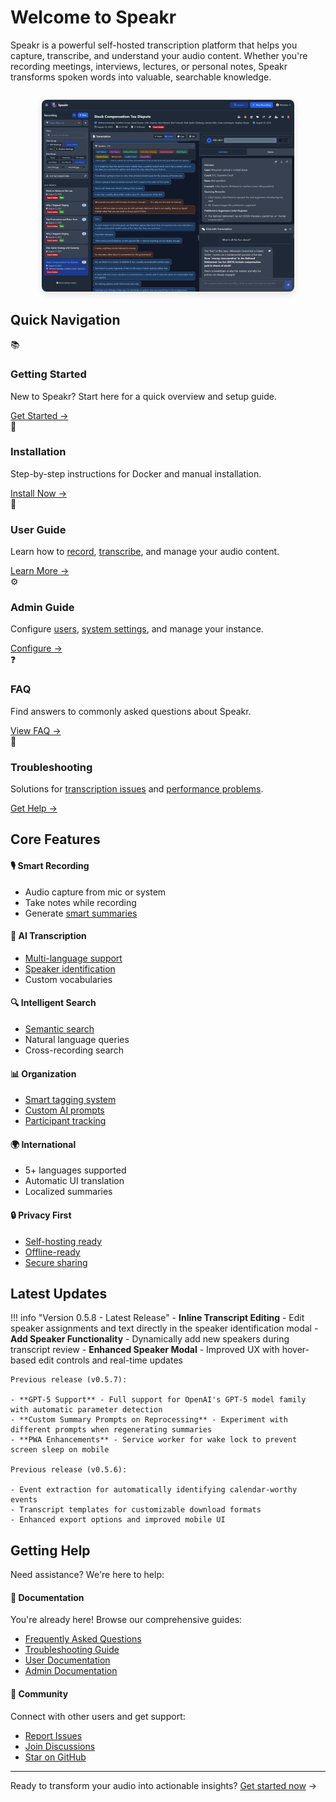 # Welcome to Speakr

Speakr is a powerful self-hosted transcription platform that helps you capture, transcribe, and understand your audio content. Whether you're recording meetings, interviews, lectures, or personal notes, Speakr transforms spoken words into valuable, searchable knowledge.

<div style="max-width: 80%; margin: 2em auto;">
  <img src="assets/images/screenshots/Filters.png" alt="Main Interface" style="border-radius: 8px; box-shadow: 0 4px 12px rgba(0,0,0,0.1);">
</div>

## Quick Navigation

<div class="grid cards">
  <div class="card">
    <div class="card-icon">📚</div>
    <h3>Getting Started</h3>
    <p>New to Speakr? Start here for a quick overview and setup guide.</p>
    <a href="getting-started" class="card-link">Get Started →</a>
  </div>
  
  <div class="card">
    <div class="card-icon">🚀</div>
    <h3>Installation</h3>
    <p>Step-by-step instructions for Docker and manual installation.</p>
    <a href="getting-started/installation" class="card-link">Install Now →</a>
  </div>
  
  <div class="card">
    <div class="card-icon">👤</div>
    <h3>User Guide</h3>
    <p>Learn how to <a href="user-guide/recording">record</a>, <a href="user-guide/transcripts">transcribe</a>, and manage your audio content.</p>
    <a href="user-guide/" class="card-link">Learn More →</a>
  </div>
  
  <div class="card">
    <div class="card-icon">⚙️</div>
    <h3>Admin Guide</h3>
    <p>Configure <a href="admin-guide/user-management">users</a>, <a href="admin-guide/prompts">system settings</a>, and manage your instance.</p>
    <a href="admin-guide/" class="card-link">Configure →</a>
  </div>
  
  <div class="card">
    <div class="card-icon">❓</div>
    <h3>FAQ</h3>
    <p>Find answers to commonly asked questions about Speakr.</p>
    <a href="faq" class="card-link">View FAQ →</a>
  </div>
  
  <div class="card">
    <div class="card-icon">🔧</div>
    <h3>Troubleshooting</h3>
    <p>Solutions for <a href="troubleshooting#transcription-problems">transcription issues</a> and <a href="troubleshooting#performance-issues">performance problems</a>.</p>
    <a href="troubleshooting" class="card-link">Get Help →</a>
  </div>
</div>

## Core Features

<div class="feature-grid">
  <div class="feature-card">
    <h4>🎙️ Smart Recording</h4>
    <ul>
      <li>Audio capture from mic or system</li>
      <li>Take notes while recording</li>
      <li>Generate <a href="features#automatic-summarization">smart summaries</a></li>
    </ul>
  </div>
  
  <div class="feature-card">
    <h4>🤖 AI Transcription</h4>
    <ul>
      <li><a href="features#language-support">Multi-language support</a></li>
      <li><a href="features#speaker-diarization">Speaker identification</a></li>
      <li>Custom vocabularies</li>
    </ul>
  </div>
  
  <div class="feature-card">
    <h4>🔍 Intelligent Search</h4>
    <ul>
      <li><a href="user-guide/inquire-mode">Semantic search</a></li>
      <li>Natural language queries</li>
      <li>Cross-recording search</li>
    </ul>
  </div>
  
  <div class="feature-card">
    <h4>📊 Organization</h4>
    <ul>
      <li><a href="features#tagging-system">Smart tagging system</a></li>
      <li><a href="admin-guide/prompts">Custom AI prompts</a></li>
      <li><a href="features#speaker-management">Participant tracking</a></li>
    </ul>
  </div>
  
  <div class="feature-card">
    <h4>🌍 International</h4>
    <ul>
      <li>5+ languages supported</li>
      <li>Automatic UI translation</li>
      <li>Localized summaries</li>
    </ul>
  </div>
  
  <div class="feature-card">
    <h4>🔒 Privacy First</h4>
    <ul>
      <li><a href="getting-started/installation">Self-hosting ready</a></li>
      <li><a href="troubleshooting#offline-deployment">Offline-ready</a></li>
      <li><a href="user-guide/sharing">Secure sharing</a></li>
    </ul>
  </div>
</div>

## Latest Updates

!!! info "Version 0.5.8 - Latest Release"
    - **Inline Transcript Editing** - Edit speaker assignments and text directly in the speaker identification modal
    - **Add Speaker Functionality** - Dynamically add new speakers during transcript review
    - **Enhanced Speaker Modal** - Improved UX with hover-based edit controls and real-time updates

    Previous release (v0.5.7):

    - **GPT-5 Support** - Full support for OpenAI's GPT-5 model family with automatic parameter detection
    - **Custom Summary Prompts on Reprocessing** - Experiment with different prompts when regenerating summaries
    - **PWA Enhancements** - Service worker for wake lock to prevent screen sleep on mobile

    Previous release (v0.5.6):

    - Event extraction for automatically identifying calendar-worthy events
    - Transcript templates for customizable download formats
    - Enhanced export options and improved mobile UI

## Getting Help

Need assistance? We're here to help:

<div class="help-grid">
  <div class="help-card">
    <h4>📖 Documentation</h4>
    <p>You're already here! Browse our comprehensive guides:</p>
    <ul>
      <li><a href="faq">Frequently Asked Questions</a></li>
      <li><a href="troubleshooting">Troubleshooting Guide</a></li>
      <li><a href="user-guide/">User Documentation</a></li>
      <li><a href="admin-guide/">Admin Documentation</a></li>
    </ul>
  </div>
  
  <div class="help-card">
    <h4>💬 Community</h4>
    <p>Connect with other users and get support:</p>
    <ul>
      <li><a href="https://github.com/murtaza-nasir/speakr/issues">Report Issues</a></li>
      <li><a href="https://github.com/murtaza-nasir/speakr/discussions">Join Discussions</a></li>
      <li><a href="https://github.com/murtaza-nasir/speakr">Star on GitHub</a></li>
    </ul>
  </div>
</div>

---

Ready to transform your audio into actionable insights? [Get started now](getting-started.md) →